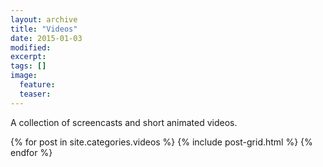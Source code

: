 ```yaml
---
layout: archive
title: "Videos"
date: 2015-01-03
modified:
excerpt: 
tags: []
image:
  feature: 
  teaser: 
---
```

A collection of screencasts and short animated videos.

<div class="tiles">
{% for post in site.categories.videos %}
  {% include post-grid.html %}
{% endfor %}
</div><!-- /.tiles -->
